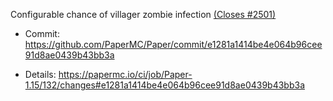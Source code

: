 Configurable chance of villager zombie infection [(Closes #2501)](https://github.com/PaperMC/Paper/issues/2501/find)

* Commit: https://github.com/PaperMC/Paper/commit/e1281a1414be4e064b96cee91d8ae0439b43bb3a

* Details: https://papermc.io/ci/job/Paper-1.15/132/changes#e1281a1414be4e064b96cee91d8ae0439b43bb3a